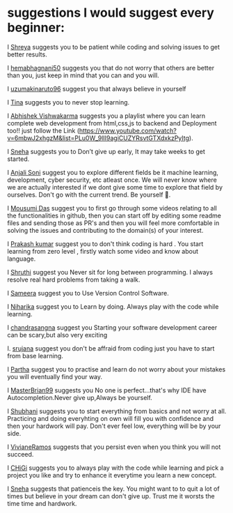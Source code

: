 # suggestions I would suggest every beginner:

<!-- Follow the following format to maintain uniformity:

  I [5hre9a](https://github.com/5hre9a) suggests you that it's okay to make mistakes and fail miserably because with time you're only going to get better.
-->

I [Shreya](https://github.com/5hre9a) suggests you to be patient while coding and solving issues to get better results.

I [hemabhagnani50](https://github.com/hemabhagnani) suggests you that do not worry that others are better than you, just keep in mind that you can and you will.

I [uzumakinaruto96](https://github.com/uzumakinaruto96) suggest you that always believe in yourself

I [Tina](https://github.com/5hre9a) suggests you to never stop learning.

I [Abhishek Vishwakarma](https://github.com/Abhishek765) suggests you a playlist where you can learn complete web development from html,css,js to backend and Deployment too!! just follow the Link (https://www.youtube.com/watch?v=6mbwJ2xhgzM&list=PLu0W_9lII9agiCUZYRsvtGTXdxkzPyItg).

I [Sneha](https://github.com/Snehakri022) suggests you to Don’t give up early, It may take weeks to get started.

I [Anjali Soni](https://github.com/anjalisoni3655) suggest you to explore different fields be it machine learning, development, cyber security, etc atleast once. We will never know where we are actually interested if we dont give some time to explore that field by ourselves. Don't go with the current trend. Be yourself 🙂.

I [Mousumi Das](https://github.com/MousumiDas625) suggest you to first go through some videos relating to all the functionalities in github, then you can start off by editing some readme files and sending those as PR's and then you will feel more comfortable in solving the issues and contributing to the domain(s) of your interest.  



I [Prakash kumar](https://github.com/prakash-sah-lab) suggest you to don't think coding is hard . You start learning from zero level , firstly watch some video and know about language. 

I [Shruthi](https://gitHub.com/shruthi-kotawar) suggest you Never sit for long between programming. I always resolve real hard problems from taking a walk.

I [Sameera](https://github.com/sameera-7) suggest you to  Use Version Control Software. 

I [Niharika](https://gitHub.com/Niharikaponugoti) suggest you to Learn by doing. Always play with the code while learning.

I  [chandrasangna](https://github.com/shruthi-kotawar) suggest you Starting your software development career can be scary,but also very exciting

I. [srujana](https://GitHub.com/srujana-55) suggest you don't be affraid from coding just you have to start from base learning.

I [Partha](https://github.com/parth93QA) suggest you to practise and learn do not worry about your mistakes you will eventually find your way.

I [MasterBrian99](https://github.com/MasterBrian99) suggests you No one is perfect...that's why IDE have Autocompletion.Never give up,Always be yourself.


I [Shubhani](https://github.com/Shubhani25) suggests you to start everything from basics and not worry at all. Practicing and doing everyhting on own will fill you with confidence and then your hardwork will pay. Don't ever feel low, everything will be by your side.

I [VivianeRamos](https://github.com/vivi3008) suggests that you persist even when you think you will not succeed.

I [CHiGi](https://github.com/imCHiGi) suggests you to always play with the code while learning and pick a project you like and try to enhance it everytime you learn a new concept.

I [Sneha](https://github.com/sneha-mehta) suggests that patienceis the key. You might want to to quit a lot of times but believe in your dream can don't give up. Trust me it worsts the time time and hardwork.
